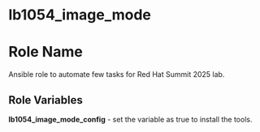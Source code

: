 # lb1054_image_mode

Role Name
=========

Ansible role to automate few tasks for Red Hat Summit 2025 lab.

Role Variables
--------------

**lb1054_image_mode_config** - set the variable as true to install the tools.